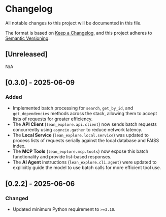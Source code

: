 # Changelog

All notable changes to this project will be documented in this file.

The format is based on [Keep a Changelog](https://keepachangelog.com/en/1.0.0/),
and this project adheres to [Semantic Versioning](https://semver.org/spec/v2.0.0.html).

## [Unreleased]

N/A

## [0.3.0] - 2025-06-09

### Added
- Implemented batch processing for `search`, `get_by_id`, and `get_dependencies` methods across the stack, allowing them to accept lists of requests for greater efficiency.
- The **API Client** (`lean_explore.api.client`) now sends batch requests concurrently using `asyncio.gather` to reduce network latency.
- The **Local Service** (`lean_explore.local.service`) was updated to process lists of requests serially against the local database and FAISS index.
- The **MCP Tools** (`lean_explore.mcp.tools`) now expose this batch functionality and provide list-based responses.
- The **AI Agent** instructions (`lean_explore.cli.agent`) were updated to explicitly guide the model to use batch calls for more efficient tool use.

## [0.2.2] - 2025-06-06

### Changed
- Updated minimum Python requirement to `>=3.10`.